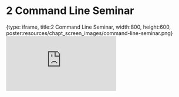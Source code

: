 # 2 Command Line Seminar
 
{type: iframe, title:2 Command Line Seminar, width:800, height:600, poster:resources/chapt_screen_images/command-line-seminar.png}
![](https://hutchdatascience.org/S1_Intro_to_Command_Line/no_toc/command-line-seminar.html)
 

 
